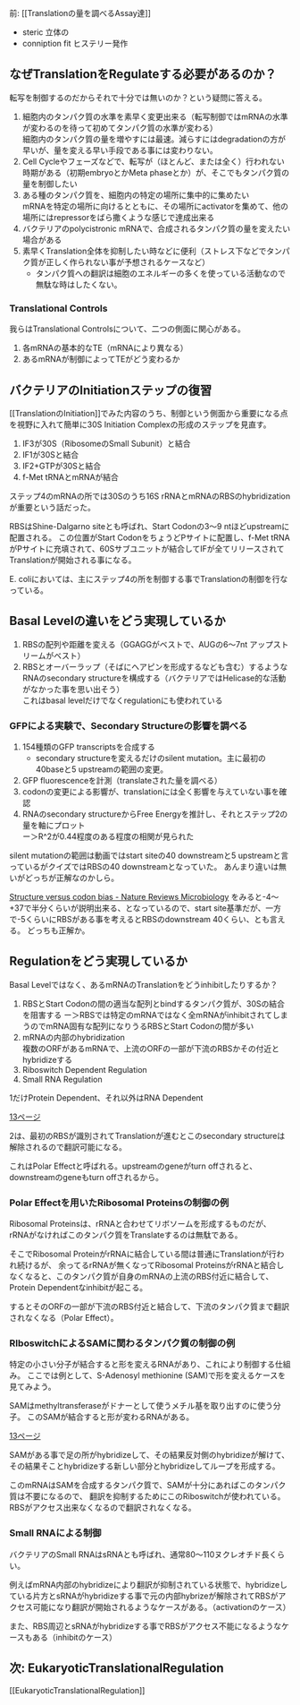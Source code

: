 前: [[Translationの量を調べるAssay達]]

- steric 立体の
- conniption fit ヒステリー発作

## なぜTranslationをRegulateする必要があるのか？

転写を制御するのだからそれで十分では無いのか？という疑問に答える。

1. 細胞内のタンパク質の水準を素早く変更出来る（転写制御ではmRNAの水準が変わるのを待って初めてタンパク質の水準が変わる）  
細胞内のタンパク質の量を増やすには最速。減らすにはdegradationの方が早いが、量を変える早い手段である事には変わりない。
2. Cell Cycleやフェーズなどで、転写が（ほとんど、または全く）行われない時期がある（初期embryoとかMeta phaseとか）が、そこでもタンパク質の量を制御したい
3. ある種のタンパク質を、細胞内の特定の場所に集中的に集めたい  
mRNAを特定の場所に向けるとともに、その場所にactivatorを集めて、他の場所にはrepressorをばら撒くような感じで達成出来る
4. バクテリアのpolycistronic mRNAで、合成されるタンパク質の量を変えたい場合がある
5. 素早くTranslation全体を抑制したい時などに便利（ストレス下などでタンパク質が正しく作られない事が予想されるケースなど）
   - タンパク質への翻訳は細胞のエネルギーの多くを使っている活動なので無駄な時はしたくない。

### Translational Controls

我らはTranslational Controlsについて、二つの側面に関心がある。

1. 各mRNAの基本的なTE（mRNAにより異なる）
2. あるmRNAが制御によってTEがどう変わるか

## バクテリアのInitiationステップの復習

[[TranslationのInitiation]]でみた内容のうち、制御という側面から重要になる点を視野に入れて簡単に30S Initiation Complexの形成のステップを見直す。

1. IF3が30S（RibosomeのSmall Subunit）と結合
2. IF1が30Sと結合
3. IF2+GTPが30Sと結合
4. f-Met tRNAとmRNAが結合

ステップ4のmRNAの所では30Sのうち16S rRNAとmRNAのRBSのhybridizationが重要という話だった。

RBSはShine-Dalgarno siteとも呼ばれ、Start Codonの3〜9 ntほどupstreamに配置される。
この位置がStart CodonをちょうどPサイトに配置し、f-Met tRNAがPサイトに充填されて、60Sサブユニットが結合してIFが全てリリースされてTranslationが開始される事になる。

E. coliにおいては、主にステップ4の所を制御する事でTranslationの制御を行なっている。

## Basal Levelの違いをどう実現しているか

1. RBSの配列や距離を変える（GGAGGがベストで、AUGの6〜7nt アップストリームがベスト）
2. RBSとオーバーラップ（そばにヘアピンを形成するなども含む）するようなRNAのsecondary structureを構成する（バクテリアではHelicase的な活動がなかった事を思い出そう）  
これはbasal levelだけでなくregulationにも使われている

### GFPによる実験で、Secondary Structureの影響を調べる

1. 154種類のGFP transcriptsを合成する
    - secondary structureを変えるだけのsilent mutation。主に最初の40baseと5 upstreamの範囲の変更。
2. GFP fluorescenceを計測（translateされた量を調べる）
3. codonの変更による影響が、translationには全く影響を与えていない事を確認
4. RNAのsecondary structureからFree Energyを推計し、それとステップ2の量を軸にプロット  
ー＞R^2が0.44程度のある程度の相関が見られた

silent mutationの範囲は動画ではstart siteの40 downstreamと5 upstreamと言っているがクイズではRBSの40 downstreamとなっていた。
あんまり違いは無いがどっちが正解なのかしら。

[Structure versus codon bias - Nature Reviews Microbiology](https://www.nature.com/articles/nrmicro2153) をみると-4〜+37で半分くらいが説明出来る、となっているので、start site基準だが、一方で-5くらいにRBSがある事を考えるとRBSのdownstream 40くらい、とも言える。
どっちも正解か。

## Regulationをどう実現しているか

Basal Levelではなく、あるmRNAのTranslationをどうinhibitしたりするか？

1. RBSとStart Codonの間の適当な配列とbindするタンパク質が、30Sの結合を阻害する 
ー＞RBSでは特定のmRNAではなく全mRNAがinhibitされてしまうのでmRNA固有な配列になりうるRBSとStart Codonの間が多い
2. mRNAの内部のhybridization  
複数のORFがあるmRNAで、上流のORFの一部が下流のRBSかその付近とhybridizeする
3. Riboswitch Dependent Regulation
4. Small RNA Regulation

1だけProtein Dependent、それ以外はRNA Dependent

[13ページ](https://karino2.github.io/ImageGallery/MolecularBiology728x3.html#lg=1&slide=12)

2は、最初のRBSが識別されてTranslationが進むとこのsecondary structureは解除されるので翻訳可能になる。

これはPolar Effectと呼ばれる。upstreamのgeneがturn offされると、downstreamのgeneもturn offされるから。

### Polar Effectを用いたRibosomal Proteinsの制御の例

Ribosomal Proteinsは、rRNAと合わせてリボソームを形成するものだが、
rRNAがなければこのタンパク質をTranslateするのは無駄である。

そこでRibosomal ProteinがrRNAに結合している間は普通にTranslationが行われ続けるが、
余ってるrRNAが無くなってRibosomal ProteinsがrRNAと結合しなくなると、このタンパク質が自身のmRNAの上流のRBS付近に結合して、
Protein Dependentなinhibitが起こる。

するとそのORFの一部が下流のRBS付近と結合して、下流のタンパク質まで翻訳されなくなる（Polar Effect）。


### RIboswitchによるSAMに関わるタンパク質の制御の例

特定の小さい分子が結合すると形を変えるRNAがあり、これにより制御する仕組み。
ここでは例として、S-Adenosyl methionine (SAM)で形を変えるケースを見てみよう。

SAMはmethyltransferaseがドナーとして使うメチル基を取り出すのに使う分子。
このSAMが結合すると形が変わるRNAがある。

[13ページ](https://karino2.github.io/ImageGallery/MolecularBiology728x3.html#lg=1&slide=12)

SAMがある事で足の所がhybridizeして、その結果反対側のhybridizeが解けて、その結果そことhybridizeする新しい部分とhybridizeしてループを形成する。

このmRNAはSAMを合成するタンパク質で、SAMが十分にあればこのタンパク質は不要になるので、
翻訳を抑制するためにこのRiboswitchが使われている。
RBSがアクセス出来なくなるので翻訳されなくなる。

### Small RNAによる制御

バクテリアのSmall RNAはsRNAとも呼ばれ、通常80〜110ヌクレオチド長くらい。

例えばmRNA内部のhybridizeにより翻訳が抑制されている状態で、hybridizeしている片方とsRNAがhybridizeする事で元の内部hybrizeが解除されてRBSがアクセス可能になり翻訳が開始されるようなケースがある。（activationのケース）

また、RBS周辺とsRNAがhybridizeする事でRBSがアクセス不能になるようなケースもある（inhibitのケース）

## 次: EukaryoticTranslationalRegulation

[[EukaryoticTranslationalRegulation]]